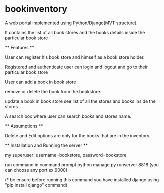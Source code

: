 # bookinventory

A web portal implemented using Python/Django(MVT structure).

It contains the list of all book stores and the books details inside the particular book store





** Features **

User can register his book store and himself as a book store holder.

Registered and authenticate user can login and logout and go to their particular book store 

User can add a book in book store

remove or delete the book from the bookstore.

update a book in book store
see list of all the stores and books inside the stores

A search box where user can search books and stores name.



** Assumptions **

Delete and Edit options are only for the books that are in the inventory.




** Installation and Running the server **

my superuser: 
username=bookstore,
password=bookstore


run command in command prompt python manage.py runserver 8818  (you can choose any port ex:9000)

(* be ensure before running this command you have installed django using "pip install django" command)
